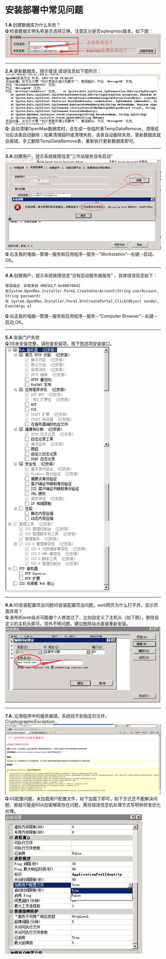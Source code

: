 # 安装部署中常见问题

**1.A**:创建数据库为什么失败？    
**Q**:检查数据实例名称是否选择正确，注意区分是否sqlexpress版本，如下图： 
<img src="../images/Page exception/CreateDBError.jpg" alt="图片被外星人掠走了┌(。Д。)┐" title="创建数据库失败">    

------------
**2.A**:更新数据库，提示错误,错误信息如下图所示： 
<img src="../images/Page exception/UpdateDBError.png" alt="图片被外星人掠走了┌(。Д。)┐" title="更新数据库失败">  
**Q**: 自动清理OpenMas数据库时，会生成一张临时表TempDataRemove，清理成功后该表自动删除；如果清理超时或清理失败，该表自动删除失败，更新数据库就会报错。手工删除TempDataRemove表，重新执行更新数据库即可。  

------------
**3.A**:创建用户，提示系统故障信息“工作站服务没有启动”   
<img src="../images/Page exception/WorkstationError.png" alt="图片被外星人掠走了┌(。Д。)┐" title="更新数据库失败">  
**Q**:右击我的电脑--管理--服务和应用程序--服务--“Workstation”--右键--启动，OK。   

------------
**4.A**:创建用户，提示系统故障信息“没有启动服务器服务”  ，具体错误信息如下：
```
错误描述：异常来自 HRESULT:0x80070842  
在System.OpenMas.Installer.Form1.CreateUserAccount(String userAccount, String password)  
在 System.OpenMas.Installer.Form1.btnCreatePortal_Click(Object sender, EventArgs e)  
```
**Q**:右击我的电脑--管理--服务和应用程序--服务--“Computer Browser”--右键--启动,OK。   

------------
**5.A**:安装门户失败  
**Q**:IIS未安装完整，请检查安装项，按下图选项安装接口。  
<img src="../images/IIS_7_install.png" alt="图片被外星人掠走了┌(。Д。)┐" title="IIS7安装必选项"> 

------------
**6.A**:IIS安装配置项没问题IIS安装配置项没问题，web网页为什么打不开，显示页面异常？  
**Q**:发布的web站点可能被个人修改过了，比如自定义了主机头（如下图），删除自定义的主机头即可。另外不明问题，建议删除站点直接重新安装。    
<img src="../images/Page exception/HostConfigError.jpg" alt="图片被外星人掠走了┌(。Д。)┐" title="IIS下站点自定义了非法主机头"> 

------------
**7.A**: 应用程序中的服务器错，系统找不到指定的文件，CryptographicException...  
<img src="../images/Page exception/CryptographicException.png" alt="图片被外星人掠走了┌(。Д。)┐" title="CryptographicException">   
**Q**:IIS配置问题，未加载用户配置文件，如下加载下即可，如下方式还不能解决问题，那就可能是RSA加密解密存在问题，需将错误信息机处理方式写明转研发优化处理。      
<img src="../images/IISConfig.png" alt="图片被外星人掠走了┌(。Д。)┐" title="IIS加载用户配置文件">   

